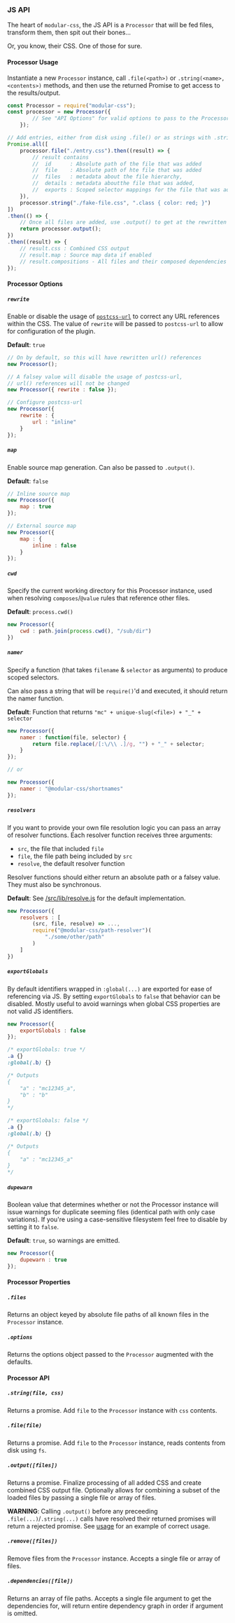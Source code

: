 ### JS API

The heart of `modular-css`, the JS API is a `Processor` that will be fed files, transform them, then spit out their bones...

Or, you know, their CSS. One of those for sure.

#### Processor Usage

Instantiate a new `Processor` instance, call `.file(<path>)` or `.string(<name>, <contents>)` methods, and then use the returned Promise to get access to the results/output.

```js
const Processor = require("modular-css");
const processor = new Processor({
        // See "API Options" for valid options to pass to the Processor constructor
    });

// Add entries, either from disk using .file() or as strings with .string()
Promise.all([
    processor.file("./entry.css").then((result) => {
        // result contains
        //  id      : Absolute path of the file that was added
        //  file    : Absolute path of hte file that was added
        //  files   : metadata about the file hierarchy,
        //  details : metadata aboutthe file that was added,
        //  exports : Scoped selector mappings for the file that was added
    }),
    processor.string("./fake-file.css", ".class { color: red; }")
])
.then(() => {
    // Once all files are added, use .output() to get at the rewritten CSS
    return processor.output();
})
.then((result) => {
    // result.css : Combined CSS output
    // result.map : Source map data if enabled
    // result.compositions - All files and their composed dependencies
});
```

#### Processor Options

##### `rewrite`

Enable or disable the usage of [`postcss-url`](https://www.npmjs.com/package/postcss-url) to correct any URL references within the CSS. The value of `rewrite` will be passed to `postcss-url` to allow for configuration of the plugin.

**Default**: `true`

```js
// On by default, so this will have rewritten url() references
new Processor();

// A falsey value will disable the usage of postcss-url,
// url() references will not be changed
new Processor({ rewrite : false });

// Configure postcss-url
new Processor({
    rewrite : {
        url : "inline"
    }
});
```

##### `map`

Enable source map generation. Can also be passed to `.output()`.

**Default**: `false`

```js
// Inline source map
new Processor({
    map : true
});

// External source map
new Processor({
    map : {
        inline : false
    }
});
```

##### `cwd`

Specify the current working directory for this Processor instance, used when resolving `composes`/`@value` rules that reference other files.

**Default**: `process.cwd()`

```js
new Processor({
    cwd : path.join(process.cwd(), "/sub/dir")
})
```

##### `namer`

Specify a function (that takes `filename` & `selector` as arguments) to produce scoped selectors.

Can also pass a string that will be `require()`'d and executed, it should return the namer function.

**Default**: Function that returns `"mc" + unique-slug(<file>) + "_" + selector`

```js
new Processor({
    namer : function(file, selector) {
        return file.replace(/[:\/\\ .]/g, "") + "_" + selector;
    }
});

// or

new Processor({
    namer : "@modular-css/shortnames"
});
```

##### `resolvers`

If you want to provide your own file resolution logic you can pass an array of resolver functions. Each resolver function receives three arguments:

- `src`, the file that included `file`
- `file`, the file path being included by `src`
- `resolve`, the default resolver function

Resolver functions should either return an absolute path or a falsey value. They must also be synchronous.

**Default**: See [/src/lib/resolve.js](/src/lib/resolve.js) for the default implementation.

```js
new Processor({
    resolvers : [
        (src, file, resolve) => ...,
        require("@modular-css/path-resolver")(
            "./some/other/path"
        )
    ]
})
```

##### `exportGlobals`

By default identifiers wrapped in `:global(...)` are exported for ease of referencing via JS. By setting `exportGlobals` to `false` that behavior can be disabled. Mostly useful to avoid warnings when global CSS properties are not valid JS identifiers.

```js
new Processor({
    exportGlobals : false
});
```

```css
/* exportGlobals: true */
.a {}
:global(.b) {}

/* Outputs
{
    "a" : "mc12345_a",
    "b" : "b"
}
*/

/* exportGlobals: false */
.a {}
:global(.b) {}

/* Outputs
{
    "a" : "mc12345_a"
}
*/
```

##### `dupewarn`

Boolean value that determines whether or not the Processor instance will issue warnings for duplicate seeming files (identical path with only case variations). If you're using a case-sensitive filesystem feel free to disable by setting it to `false`.

**Default**: `true`, so warnings are emitted.

```js
new Processor({
    dupewarn : true
});
```

#### Processor Properties

##### `.files`

Returns an object keyed by absolute file paths of all known files in the `Processor` instance.

##### `.options`

Returns the options object passed to the `Processor` augmented with the defaults.

#### Processor API

##### `.string(file, css)`

Returns a promise. Add `file` to the `Processor` instance with `css` contents.

##### `.file(file)`

Returns a promise. Add `file` to the `Processor` instance, reads contents from disk using `fs`.

##### `.output([files])`

Returns a promise. Finalize processing of all added CSS and create combined CSS output file. Optionally allows for combining a subset of the loaded files by passing a single file or array of files.

**WARNING**: Calling `.output()` before any preceeding `.file(...)`/`.string(...)` calls have resolved their returned promises will return a rejected promise. See [usage](#usage) for an example of correct usage.

##### `.remove([files])`

Remove files from the `Processor` instance. Accepts a single file or array of files.

##### `.dependencies([file])`

Returns an array of file paths. Accepts a single file argument to get the dependencies for, will return entire dependency graph in order if argument is omitted.

